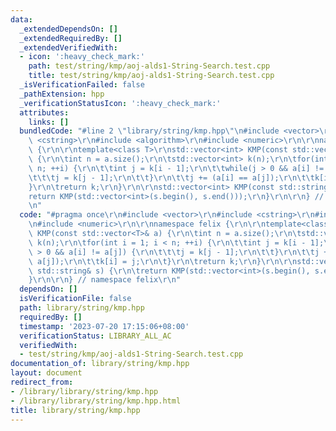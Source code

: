 ```yaml
---
data:
  _extendedDependsOn: []
  _extendedRequiredBy: []
  _extendedVerifiedWith:
  - icon: ':heavy_check_mark:'
    path: test/string/kmp/aoj-alds1-String-Search.test.cpp
    title: test/string/kmp/aoj-alds1-String-Search.test.cpp
  _isVerificationFailed: false
  _pathExtension: hpp
  _verificationStatusIcon: ':heavy_check_mark:'
  attributes:
    links: []
  bundledCode: "#line 2 \"library/string/kmp.hpp\"\n#include <vector>\r\n#include\
    \ <cstring>\r\n#include <algorithm>\r\n#include <numeric>\r\n\r\nnamespace felix\
    \ {\r\n\r\ntemplate<class T>\r\nstd::vector<int> KMP(const std::vector<T>& a)\
    \ {\r\n\tint n = a.size();\r\n\tstd::vector<int> k(n);\r\n\tfor(int i = 1; i <\
    \ n; ++i) {\r\n\t\tint j = k[i - 1];\r\n\t\twhile(j > 0 && a[i] != a[j]) {\r\n\
    \t\t\tj = k[j - 1];\r\n\t\t}\r\n\t\tj += (a[i] == a[j]);\r\n\t\tk[i] = j;\r\n\t\
    }\r\n\treturn k;\r\n}\r\n\r\nstd::vector<int> KMP(const std::string& s) {\r\n\t\
    return KMP(std::vector<int>(s.begin(), s.end()));\r\n}\r\n\r\n} // namespace felix\r\
    \n"
  code: "#pragma once\r\n#include <vector>\r\n#include <cstring>\r\n#include <algorithm>\r\
    \n#include <numeric>\r\n\r\nnamespace felix {\r\n\r\ntemplate<class T>\r\nstd::vector<int>\
    \ KMP(const std::vector<T>& a) {\r\n\tint n = a.size();\r\n\tstd::vector<int>\
    \ k(n);\r\n\tfor(int i = 1; i < n; ++i) {\r\n\t\tint j = k[i - 1];\r\n\t\twhile(j\
    \ > 0 && a[i] != a[j]) {\r\n\t\t\tj = k[j - 1];\r\n\t\t}\r\n\t\tj += (a[i] ==\
    \ a[j]);\r\n\t\tk[i] = j;\r\n\t}\r\n\treturn k;\r\n}\r\n\r\nstd::vector<int> KMP(const\
    \ std::string& s) {\r\n\treturn KMP(std::vector<int>(s.begin(), s.end()));\r\n\
    }\r\n\r\n} // namespace felix\r\n"
  dependsOn: []
  isVerificationFile: false
  path: library/string/kmp.hpp
  requiredBy: []
  timestamp: '2023-07-20 17:15:06+08:00'
  verificationStatus: LIBRARY_ALL_AC
  verifiedWith:
  - test/string/kmp/aoj-alds1-String-Search.test.cpp
documentation_of: library/string/kmp.hpp
layout: document
redirect_from:
- /library/library/string/kmp.hpp
- /library/library/string/kmp.hpp.html
title: library/string/kmp.hpp
---
```

